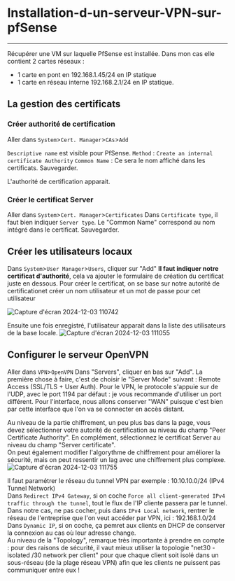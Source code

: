 # Installation-d-un-serveur-VPN-sur-pfSense  
---

Récupérer une VM sur laquelle PfSense est installée.
Dans mon cas elle contient 2 cartes réseaux :
* 1 carte en pont en 192.168.1.45/24 en IP statique
* 1 carte en réseau interne 192.168.2.1/24 en IP statique.


## La gestion des certificats  
### Créer authorité de certification  
Aller dans `System`>`Cert. Manager`>`CAs`>`Add`

`Descriptive name` est visible pour PfSense.
`Method` : `Create an internal certificate Authority`
`Common Name` : Ce sera le nom affiché dans les certificats.
Sauvegarder.

L'authorité de certification apparait.

### Créer le certificat Server  

Aller dans `System`>`Cert. Manager`>`Certificates`
Dans `Certificate type`, il faut bien indiquer `Server type`.
Le "Common Name" correspond au nom intégré dans le certificat.
Sauvegarder.  

## Créer les utilisateurs locaux  

Dans `System`>`User Manager`>`Users`, cliquer sur "Add"
**Il faut indiquer notre certificat d'authorité**, cela va ajouter le formulaire de création du certificat juste en dessous. Pour créer le certificat, on se base sur notre autorité de certificationet créer un nom utilisateur et un mot de passe pour cet utilisateur

![Capture d'écran 2024-12-03 110742](https://github.com/user-attachments/assets/0e286ad6-9e11-4336-a5c1-5e8867cce25e)

Ensuite une fois enregistré, l'utilisateur apparait dans la liste des utilisateurs de la base locale.
![Capture d'écran 2024-12-03 111055](https://github.com/user-attachments/assets/504928b7-d460-45e0-9fef-20f675b48e8c)

## Configurer le serveur OpenVPN

Aller dans `VPN`>`OpenVPN`
Dans "Servers", cliquer en bas sur "Add".
La première chose à faire, c'est de choisir le "Server Mode" suivant : Remote Access (SSL/TLS + User Auth).
Pour le VPN, le protocole s'appuie sur de l'UDP, avec le port 1194 par défaut : je vous recommande d'utiliser un port différent. Pour l'interface, nous allons conserver "WAN" puisque c'est bien par cette interface que l'on va se connecter en accès distant.

Au niveau de la partie chiffrement, un peu plus bas dans la page, vous devez sélectionner votre autorité de certification au niveau du champ "Peer Certificate Authority". En complément, sélectionnez le certificat Server au niveau du champ "Server certificate".  
On peut également modifier l'algorythme de chiffrement pour améliorer la sécurité, mais on peut ressentir un lag avec une chiffrement plus complexe.  
![Capture d'écran 2024-12-03 111755](https://github.com/user-attachments/assets/db246a89-6afd-4b10-bcfa-0769077f14fd)  

Il faut paramétrer le réseau du tunnel VPN par exemple : 10.10.10.0/24 (IPv4 Tunnel Network)  
Dans `Redirect IPv4 Gateway`, si on coche `Force all client-generated IPv4 traffic through the tunnel`, tout le flux de l'IP cliente passera par le tunnel. Dans notre cas, ne pas cocher, puis dans `IPv4 Local network`, rentrer le réseau de l'entreprise que l'on veut accéder par VPN, ici : 192.168.1.0/24  
Dans `Dynamic IP`, si on coche, ça pemret aux clients en DHCP de conserver la connexion au cas où leur adresse change.  
Au niveau de la "Topology", remarque très importante à prendre en compte : pour des raisons de sécurité, il vaut mieux utiliser la topologie "net30 - isolated /30 network per client" pour que chaque client soit isolé dans un sous-réseau (de la plage réseau VPN) afin que les clients ne puissent pas communiquer entre eux !


